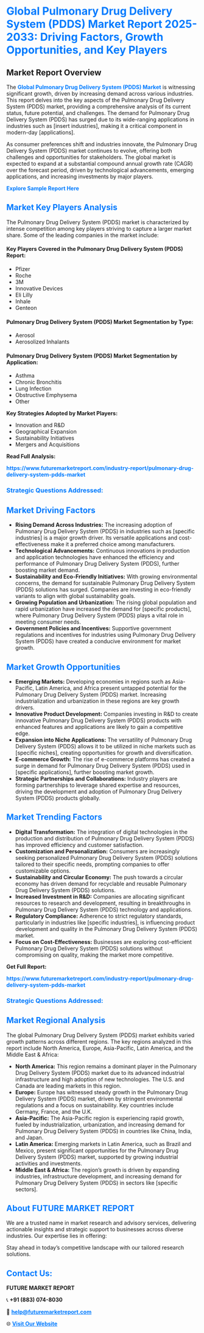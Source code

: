 <h1 style="color: #007BFF;">Global Pulmonary Drug Delivery System (PDDS) Market Report 2025-2033: Driving Factors, Growth Opportunities, and Key Players</h1>

<section id="overview">
<h2>Market Report Overview</h2>
<p>The <a href="https://www.futuremarketreport.com/industry-report/pulmonary-drug-delivery-system-pdds-market" style="color: #007BFF; text-decoration: none;"><strong>Global Pulmonary Drug Delivery System (PDDS) Market</strong></a> is witnessing significant growth, driven by increasing demand across various industries. This report delves into the key aspects of the Pulmonary Drug Delivery System (PDDS) market, providing a comprehensive analysis of its current status, future potential, and challenges. The demand for Pulmonary Drug Delivery System (PDDS) has surged due to its wide-ranging applications in industries such as [insert industries], making it a critical component in modern-day [applications].</p>
<p>As consumer preferences shift and industries innovate, the Pulmonary Drug Delivery System (PDDS) market continues to evolve, offering both challenges and opportunities for stakeholders. The global market is expected to expand at a substantial compound annual growth rate (CAGR) over the forecast period, driven by technological advancements, emerging applications, and increasing investments by major players.</p>
</section>

<section id="overview">
<p><a href="https://www.futuremarketreport.com/request-sample/reportId=58206" style="color: #007BFF; text-decoration: none;"><strong>Explore Sample Report Here</strong></a></p>
</section>

<section id="key-players">
<h2 style="color: #007BFF;">Market Key Players Analysis</h2>
<p>The Pulmonary Drug Delivery System (PDDS) market is characterized by intense competition among key players striving to capture a larger market share. Some of the leading companies in the market include:</p>
<h4>Key Players Covered in the Pulmonary Drug Delivery System (PDDS) Report:</h4>
<ul><li>Pfizer</li><li>Roche</li><li>3M</li><li>Innovative Devices</li><li>Eli Lilly</li><li>Inhale</li><li>Genteon</li></ul>
<h4>Pulmonary Drug Delivery System (PDDS) Market Segmentation by Type:</h4>
<ul><li>Aerosol</li><li>Aerosolized Inhalants</li></ul>

<h4>Pulmonary Drug Delivery System (PDDS) Market Segmentation by Application:</h4>
<ul><li>Asthma</li><li>Chronic Bronchitis</li><li>Lung Infection</li><li>Obstructive Emphysema</li><li>Other</li></ul>
<p><strong>Key Strategies Adopted by Market Players:</strong></p>
<ul>
<li>Innovation and R&D</li>
<li>Geographical Expansion</li>
<li>Sustainability Initiatives</li>
<li>Mergers and Acquisitions</li>
</ul>
</section>

<section>
<p><strong>Read Full Analysis: </strong></p><a href="https://www.futuremarketreport.com/industry-report/pulmonary-drug-delivery-system-pdds-market" style="color: #007BFF; text-decoration: none;"><strong>https://www.futuremarketreport.com/industry-report/pulmonary-drug-delivery-system-pdds-market</strong></a>
<h3 style="color: #007BFF;">Strategic Questions Addressed:</h3>
</section>

<section id="driving-factors">
<h2 style="color: #007BFF;">Market Driving Factors</h2>
<ul>
<li><strong>Rising Demand Across Industries:</strong> The increasing adoption of Pulmonary Drug Delivery System (PDDS) in industries such as [specific industries] is a major growth driver. Its versatile applications and cost-effectiveness make it a preferred choice among manufacturers.</li>
<li><strong>Technological Advancements:</strong> Continuous innovations in production and application technologies have enhanced the efficiency and performance of Pulmonary Drug Delivery System (PDDS), further boosting market demand.</li>
<li><strong>Sustainability and Eco-Friendly Initiatives:</strong> With growing environmental concerns, the demand for sustainable Pulmonary Drug Delivery System (PDDS) solutions has surged. Companies are investing in eco-friendly variants to align with global sustainability goals.</li>
<li><strong>Growing Population and Urbanization:</strong> The rising global population and rapid urbanization have increased the demand for [specific products], where Pulmonary Drug Delivery System (PDDS) plays a vital role in meeting consumer needs.</li>
<li><strong>Government Policies and Incentives:</strong> Supportive government regulations and incentives for industries using Pulmonary Drug Delivery System (PDDS) have created a conducive environment for market growth.</li>
</ul>
</section>

<section id="growth-opportunities">
<h2 style="color: #007BFF;">Market Growth Opportunities</h2>
<ul>
<li><strong>Emerging Markets:</strong> Developing economies in regions such as Asia-Pacific, Latin America, and Africa present untapped potential for the Pulmonary Drug Delivery System (PDDS) market. Increasing industrialization and urbanization in these regions are key growth drivers.</li>
<li><strong>Innovative Product Development:</strong> Companies investing in R&D to create innovative Pulmonary Drug Delivery System (PDDS) products with enhanced features and applications are likely to gain a competitive edge.</li>
<li><strong>Expansion into Niche Applications:</strong> The versatility of Pulmonary Drug Delivery System (PDDS) allows it to be utilized in niche markets such as [specific niches], creating opportunities for growth and diversification.</li>
<li><strong>E-commerce Growth:</strong> The rise of e-commerce platforms has created a surge in demand for Pulmonary Drug Delivery System (PDDS) used in [specific applications], further boosting market growth.</li>
<li><strong>Strategic Partnerships and Collaborations:</strong> Industry players are forming partnerships to leverage shared expertise and resources, driving the development and adoption of Pulmonary Drug Delivery System (PDDS) products globally.</li>
</ul>
</section>

<section id="trending-factors">
<h2 style="color: #007BFF;">Market Trending Factors</h2>
<ul>
<li><strong>Digital Transformation:</strong> The integration of digital technologies in the production and distribution of Pulmonary Drug Delivery System (PDDS) has improved efficiency and customer satisfaction.</li>
<li><strong>Customization and Personalization:</strong> Consumers are increasingly seeking personalized Pulmonary Drug Delivery System (PDDS) solutions tailored to their specific needs, prompting companies to offer customizable options.</li>
<li><strong>Sustainability and Circular Economy:</strong> The push towards a circular economy has driven demand for recyclable and reusable Pulmonary Drug Delivery System (PDDS) solutions.</li>
<li><strong>Increased Investment in R&D:</strong> Companies are allocating significant resources to research and development, resulting in breakthroughs in Pulmonary Drug Delivery System (PDDS) technology and applications.</li>
<li><strong>Regulatory Compliance:</strong> Adherence to strict regulatory standards, particularly in industries like [specific industries], is influencing product development and quality in the Pulmonary Drug Delivery System (PDDS) market.</li>
<li><strong>Focus on Cost-Effectiveness:</strong> Businesses are exploring cost-efficient Pulmonary Drug Delivery System (PDDS) solutions without compromising on quality, making the market more competitive.</li>
</ul>
</section>

<section>
<p><strong>Get Full Report: </strong></p><a href="https://www.futuremarketreport.com/industry-report/pulmonary-drug-delivery-system-pdds-market" style="color: #007BFF; text-decoration: none;"><strong>https://www.futuremarketreport.com/industry-report/pulmonary-drug-delivery-system-pdds-market</strong></a>
<h3 style="color: #007BFF;">Strategic Questions Addressed:</h3>
</section>


<section id="regional-analysis">
<h2 style="color: #007BFF;">Market Regional Analysis</h2>
<p>The global Pulmonary Drug Delivery System (PDDS) market exhibits varied growth patterns across different regions. The key regions analyzed in this report include North America, Europe, Asia-Pacific, Latin America, and the Middle East & Africa:</p>
<ul>
<li><strong>North America:</strong> This region remains a dominant player in the Pulmonary Drug Delivery System (PDDS) market due to its advanced industrial infrastructure and high adoption of new technologies. The U.S. and Canada are leading markets in this region.</li>
<li><strong>Europe:</strong> Europe has witnessed steady growth in the Pulmonary Drug Delivery System (PDDS) market, driven by stringent environmental regulations and a focus on sustainability. Key countries include Germany, France, and the U.K.</li>
<li><strong>Asia-Pacific:</strong> The Asia-Pacific region is experiencing rapid growth, fueled by industrialization, urbanization, and increasing demand for Pulmonary Drug Delivery System (PDDS) in countries like China, India, and Japan.</li>
<li><strong>Latin America:</strong> Emerging markets in Latin America, such as Brazil and Mexico, present significant opportunities for the Pulmonary Drug Delivery System (PDDS) market, supported by growing industrial activities and investments.</li>
<li><strong>Middle East & Africa:</strong> The region’s growth is driven by expanding industries, infrastructure development, and increasing demand for Pulmonary Drug Delivery System (PDDS) in sectors like [specific sectors].</li>
</ul>
</section>

<footer>
<h2 style="color: #007BFF;">About FUTURE MARKET REPORT</h2>
<p>We are a trusted name in market research and advisory services, delivering actionable insights and strategic support to businesses across diverse industries. Our expertise lies in offering:</p>

<p>Stay ahead in today’s competitive landscape with our tailored research solutions.</p>

<h2 style="color: #007BFF;">Contact Us:</h2>
<p><strong>FUTURE MARKET REPORT</strong></p>
<p>📞 <strong>+91 (883) 074-8030</strong></p>
<p>📧 <strong><a href="mailto:help@futuremarketreport.com" style="color: #007BFF;">help@futuremarketreport.com</a></strong></p>
<p>🌐 <strong><a href="https://www.futuremarketreport.com/" style="color: #007BFF;">Visit Our Website</a></strong></p>
</footer>